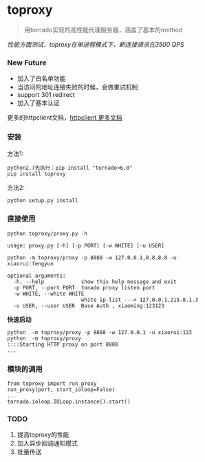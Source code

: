 # toproxy

> 用tornado实现的高性能代理服务器，涵盖了基本的method

*性能方面测试，toproxy在单进程模式下，新连接请求在3500 QPS*


### New Future

* 加入了白名单功能
* 当访问的地址连接失败的时候，会做重试机制
* support 301 redirect
* 加入了基本认证


更多的httpclient文档，[httpclient 更多文档](http://tornado.readthedocs.org/en/latest/httpclient.html  "tornado httpclient") 

### 安装

方法1:

```
python2.7先执行：pip install "tornado<6.0"
pip install toproxy
```

方法2:

```
python setup.py install
```

### 直接使用

```
python toproxy/proxy.py -h

usage: proxy.py [-h] [-p PORT] [-w WHITE] [-u USER]

python -m toproxy/proxy -p 8888 -w 127.0.0.1,8.8.8.8 -u xiaorui:fengyun

optional arguments:
  -h, --help            show this help message and exit
  -p PORT, --port PORT  tonado proxy listen port
  -w WHITE, --white WHITE
						white ip list ---> 127.0.0.1,215.8.1.3
  -u USER, --user USER  Base Auth , xiaoming:123123
```

**快速启动**

```
python  -m toproxy/proxy -p 8888 -w 127.0.0.1 -u xiaorui:123
python  -m toproxy/proxy
::::Starting HTTP proxy on port 8888
...
```

### 模块的调用

```
from toproxy import run_proxy
run_proxy(port, start_ioloop=False)
...
tornado.ioloop.IOLoop.instance().start()
```

### TODO

1.  提高toproxy的性能
2.  加入异步回调通知模式
3.  批量传送
